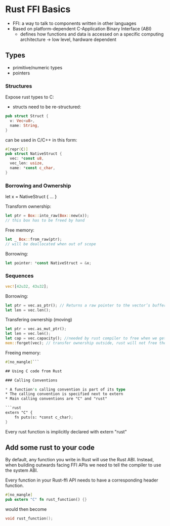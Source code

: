 # Rust FFI Basics

* FFI: a way to talk to components written in other languages
* Based on platform-dependent C-Application Binary Interface (ABI)
  * defines how functions and data is accessed on a specific computing architecture -> low level,
    hardware dependent

## Types

* primitive/numeric types
* pointers

### Structures

Expose rust types to C:
* structs need to be re-structured:
```rust
pub struct Struct {
  v: Vec<u8>,
  name: String,
}
```
can be used in C/C++ in this form:
```rust
#[repr(C)]
pub struct NativeStruct {
  vec: *const u8,
  vec_len: usize,
  name: *const c_char,
}
```

### Borrowing and Ownership

let x = NativeStruct { ... }

Transform ownership:
```rust
let ptr = Box::into_raw(Box::new(x));
// this box has to be freed by hand
```
Free memory:
```rust
let _ Box::from_raw(ptr);
// will be deallocated when out of scope
```
Borrowing:
```rust
let pointer: *const NativeStruct = &x;
```

### Sequences

```rust
vec![42u32, 43u32];
```
Borrowing:
```rust
let ptr = vec.as_ptr(); // Returns a raw pointer to the vector’s buffer
let len = vec.len();
```
Transfering ownership (moving)
```rust
let ptr = vec.as_mut_ptr();
let len = vec.len();
let cap = vec.capacity(); //needed by rust compiler to free when we get ownership back
mem::forget(vec); // transfer ownership outside, rust will not free the memory
```
Freeing memory:
```rust
#[no_mangle]```

## Using C code from Rust

### Calling Conventions

* A function's calling convention is part of its type
* The calling convention is specified next to extern
* Main calling conventions are "C" and "rust"

```rust
extern "C" {
    fn puts(s: *const c_char);
}
```

Every rust function is implicitly declared with extern "rust"

## Add some rust to your code

By default, any function you write in Rust will use the Rust ABI.
Instead, when building outwards facing FFI APIs we need to tell the compiler to use the system ABI.

Every function in your Rust-ffi API needs to have a corresponding header function.

```rust
#[no_mangle]
pub extern "C" fn rust_function() {}
```

would then become

```c
void rust_function();
```

